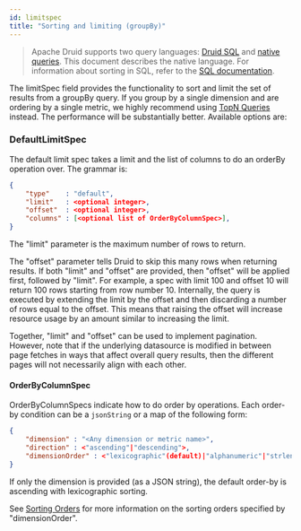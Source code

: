 ```yaml
---
id: limitspec
title: "Sorting and limiting (groupBy)"
---
```


<!--
  ~ Licensed to the Apache Software Foundation (ASF) under one
  ~ or more contributor license agreements.  See the NOTICE file
  ~ distributed with this work for additional information
  ~ regarding copyright ownership.  The ASF licenses this file
  ~ to you under the Apache License, Version 2.0 (the
  ~ "License"); you may not use this file except in compliance
  ~ with the License.  You may obtain a copy of the License at
  ~
  ~   http://www.apache.org/licenses/LICENSE-2.0
  ~
  ~ Unless required by applicable law or agreed to in writing,
  ~ software distributed under the License is distributed on an
  ~ "AS IS" BASIS, WITHOUT WARRANTIES OR CONDITIONS OF ANY
  ~ KIND, either express or implied.  See the License for the
  ~ specific language governing permissions and limitations
  ~ under the License.
  -->

> Apache Druid supports two query languages: [Druid SQL](sql.md) and [native queries](querying.md).
> This document describes the native
> language. For information about sorting in SQL, refer to the [SQL documentation](sql.md#order-by).

The limitSpec field provides the functionality to sort and limit the set of results from a groupBy query. If you group by a single dimension and are ordering by a single metric, we highly recommend using [TopN Queries](../querying/topnquery.md) instead. The performance will be substantially better. Available options are:

### DefaultLimitSpec

The default limit spec takes a limit and the list of columns to do an orderBy operation over. The grammar is:

```json
{
    "type"    : "default",
    "limit"   : <optional integer>,
    "offset"  : <optional integer>,
    "columns" : [<optional list of OrderByColumnSpec>],
}
```

The "limit" parameter is the maximum number of rows to return.

The "offset" parameter tells Druid to skip this many rows when returning results. If both "limit" and "offset" are
provided, then "offset" will be applied first, followed by "limit". For example, a spec with limit 100 and offset 10
will return 100 rows starting from row number 10. Internally, the query is executed by extending the limit by the offset
and then discarding a number of rows equal to the offset. This means that raising the offset will increase resource
usage by an amount similar to increasing the limit.

Together, "limit" and "offset" can be used to implement pagination. However, note that if the underlying datasource is
modified in between page fetches in ways that affect overall query results, then the different pages will not
necessarily align with each other.

#### OrderByColumnSpec

OrderByColumnSpecs indicate how to do order by operations. Each order-by condition can be a `jsonString` or a map of the following form:

```json
{
    "dimension" : "<Any dimension or metric name>",
    "direction" : <"ascending"|"descending">,
    "dimensionOrder" : <"lexicographic"(default)|"alphanumeric"|"strlen"|"numeric">
}
```

If only the dimension is provided (as a JSON string), the default order-by is ascending with lexicographic sorting.

See [Sorting Orders](./sorting-orders.md) for more information on the sorting orders specified by "dimensionOrder".
